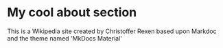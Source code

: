 # My cool about section

This is a Wikipedia site created by Christoffer Rexen based upon Markdoc and the theme named 'MkDocs Material' 